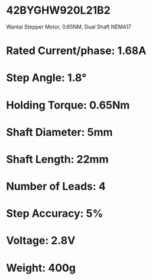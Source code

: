 # 42BYGHW920L21B2
Wantai Stepper Motor, 0.65NM, Dual Shaft NEMA17

# Rated Current/phase: 1.68A
# Step Angle: 1.8°
# Holding Torque: 0.65Nm
# Shaft Diameter: 5mm
# Shaft Length: 22mm
# Number of Leads: 4
# Step Accuracy: 5%
# Voltage: 2.8V
# Weight: 400g
